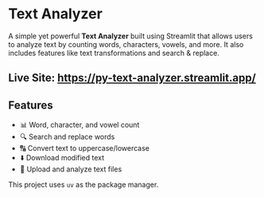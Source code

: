 # Text Analyzer

A simple yet powerful **Text Analyzer** built using Streamlit that allows users to analyze text by counting words, characters, vowels, and more. It also includes features like text transformations and search & replace.

## Live Site:  https://py-text-analyzer.streamlit.app/

## Features
- 📊 Word, character, and vowel count
- 🔍 Search and replace words
- 🔠 Convert text to uppercase/lowercase
- ⬇️ Download modified text
- 📂 Upload and analyze text files 

This project uses `uv` as the package manager.
